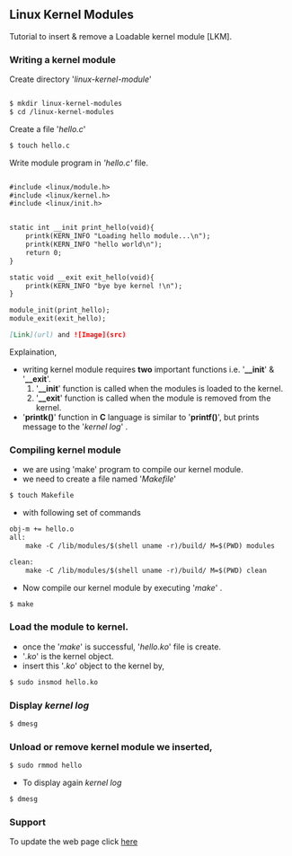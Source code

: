 ## Linux Kernel Modules
	

Tutorial to insert & remove a Loadable kernel module [LKM].

### Writing a kernel module

Create directory '_linux-kernel-module_'

```markdown

$ mkdir linux-kernel-modules
$ cd /linux-kernel-modules

```
Create a file '_hello.c_'

```markdown
$ touch hello.c
```
Write module program in _'hello.c'_ file.

```markdown

#include <linux/module.h>
#include <linux/kernel.h>
#include <linux/init.h>


static int __init print_hello(void){
	printk(KERN_INFO "Loading hello module...\n");
	printk(KERN_INFO "hello world\n");
	return 0;
}

static void __exit exit_hello(void){
	printk(KERN_INFO "bye bye kernel !\n");
}

module_init(print_hello);
module_exit(exit_hello);

[Link](url) and ![Image](src)
```

Explaination, 
- writing kernel module requires **two** important functions i.e. '**__init**' & '**__exit**'.
	1. '**__init**' function is called when the modules is loaded to the kernel.
	2. '**__exit**' function is called when the module is removed from the kernel. 
- '**printk()**' function in **C** language is similar to '**printf()**', but prints message to the '_kernel log_' .

### Compiling kernel module

- we are using 'make' program to compile our kernel module.
- we need to create a file named '_Makefile_' 

```markdown
$ touch Makefile
```
- with following set of commands

```markdown
obj-m += hello.o
all:
	make -C /lib/modules/$(shell uname -r)/build/ M=$(PWD) modules

clean:
	make -C /lib/modules/$(shell uname -r)/build/ M=$(PWD) clean
```
- Now compile our kernel module by executing '_make_' .
```markdown
$ make
```
### Load the module to kernel.

- once the '_make_' is successful, '_hello.ko_' file is create.
- '_.ko_' is the kernel object.
- insert this '_.ko_' object to the kernel by,
```markdown
$ sudo insmod hello.ko
```

### Display _kernel log_

```markdown
$ dmesg
```

### Unload or remove kernel module we inserted,

```markdown
$ sudo rmmod hello
```

- To display again _kernel log_

```markdown
$ dmesg
```

### Support

To update the web page click [here](https://github.com/sudharshanakshay/linux-kernel-modules/edit/main/docs/index.md)
